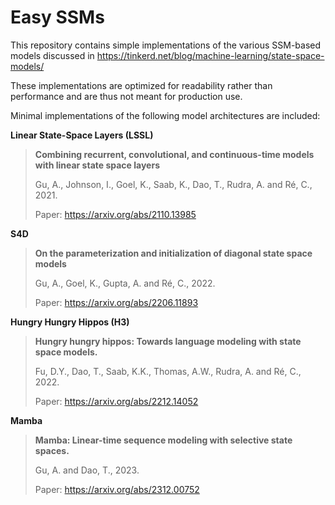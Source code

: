 
# Easy SSMs

This repository contains simple implementations of the various SSM-based models discussed in https://tinkerd.net/blog/machine-learning/state-space-models/

These implementations are optimized for readability rather than performance and are thus not meant for production use.

Minimal implementations of the following model architectures are included:

**Linear State-Space Layers (LSSL)**
> **Combining recurrent, convolutional, and continuous-time models with linear state space layers** 
>
> Gu, A., Johnson, I., Goel, K., Saab, K., Dao, T., Rudra, A. and Ré, C., 2021.
>
> Paper: https://arxiv.org/abs/2110.13985

**S4D**
> **On the parameterization and initialization of diagonal state space models** 
>
> Gu, A., Goel, K., Gupta, A. and Ré, C., 2022.
>
> Paper: https://arxiv.org/abs/2206.11893

**Hungry Hungry Hippos (H3)**
> **Hungry hungry hippos: Towards language modeling with state space models.**
>
> Fu, D.Y., Dao, T., Saab, K.K., Thomas, A.W., Rudra, A. and Ré, C., 2022.
> 
> Paper: https://arxiv.org/abs/2212.14052

**Mamba**
> **Mamba: Linear-time sequence modeling with selective state spaces.**
>
> Gu, A. and Dao, T., 2023.
> 
> Paper: https://arxiv.org/abs/2312.00752

